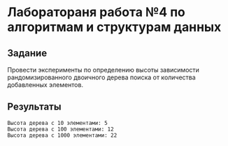 # Лаборатораня работа №4 по алгоритмам и структурам данных

## Задание

Провести эксперименты по определению высоты зависимости рандомизированного двоичного дерева поиска от количества добавленных элементов.

## Результаты

```
Высота дерева с 10 элементами: 5
Высота дерева с 100 элементами: 12
Высота дерева с 1000 элементами: 22
```

